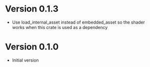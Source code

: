 # Version 0.1.3
- Use load_internal_asset instead of embedded_asset so the shader works when this crate is used as a dependency

# Version 0.1.0
- Initial version
